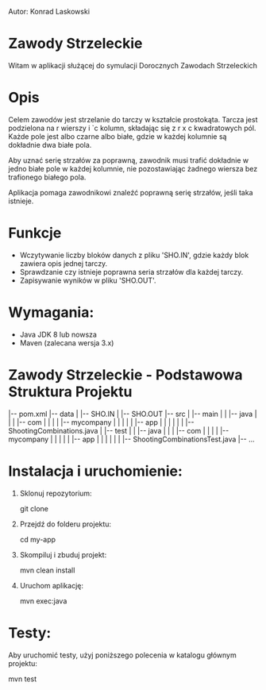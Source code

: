 
Autor: Konrad Laskowski 

# Zawody Strzeleckie

Witam w aplikacji służącej do symulacji Dorocznych Zawodach Strzeleckich

# Opis

Celem zawodów jest strzelanie do tarczy w kształcie prostokąta. Tarcza jest podzielona na r wierszy i `c kolumn, składając się z r x c kwadratowych pól. Każde pole jest albo czarne albo białe, gdzie w każdej kolumnie są dokładnie dwa białe pola. 

Aby uznać serię strzałów za poprawną, zawodnik musi trafić dokładnie w jedno białe pole w każdej kolumnie, nie pozostawiając żadnego wiersza bez trafionego białego pola.

Aplikacja pomaga zawodnikowi znaleźć poprawną serię strzałów, jeśli taka istnieje.

# Funkcje

- Wczytywanie liczby bloków danych z pliku 'SHO.IN', gdzie każdy blok zawiera opis jednej tarczy.
- Sprawdzanie czy istnieje poprawna seria strzałów dla każdej tarczy.
- Zapisywanie wyników w pliku 'SHO.OUT'.

# Wymagania:

- Java JDK 8 lub nowsza
- Maven (zalecana wersja 3.x)


# Zawody Strzeleckie - Podstawowa Struktura Projektu

|-- pom.xml
|-- data
|   |-- SHO.IN
|   |-- SHO.OUT
|-- src
|   |-- main
|   |   |-- java
|   |   |   |-- com
|   |   |   |   |-- mycompany
|   |   |   |   |   |-- app
|   |   |   |   |   |   |-- ShootingCombinations.java
|   |-- test
|   |   |-- java
|   |   |   |-- com
|   |   |   |   |-- mycompany
|   |   |   |   |   |-- app
|   |   |   |   |   |   |-- ShootingCombinationsTest.java
|-- ...



# Instalacja i uruchomienie:

1. Sklonuj repozytorium:
  
   git clone 

2. Przejdź do folderu projektu:

   cd my-app


3. Skompiluj i zbuduj projekt:
   
   mvn clean install
   

4. Uruchom aplikację:
   
   mvn exec:java

# Testy:

Aby uruchomić testy, użyj poniższego polecenia w katalogu głównym projektu:

   mvn test

